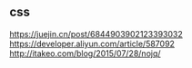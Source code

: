 ## css
https://juejin.cn/post/6844903902123393032
https://developer.aliyun.com/article/587092
http://itakeo.com/blog/2015/07/28/nojq/